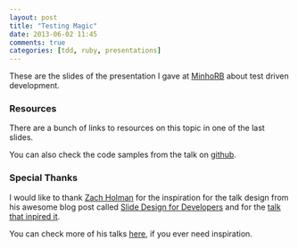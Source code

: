 ```yaml
---
layout: post
title: "Testing Magic"
date: 2013-06-02 11:45
comments: true
categories: [tdd, ruby, presentations]
---
```


These are the slides of the presentation I gave at [MinhoRB](http://www.facebook.com/events/335214813245111/permalink/335216136578312/?notif_t=like) about test driven development.

<script async class="speakerdeck-embed" data-id="d9325770ad9e01308a815ef916064fe5" data-ratio="1.33333333333333" src="//speakerdeck.com/assets/embed.js"></script>

### Resources

There are a bunch of links to resources on this topic in one of the last slides.

You can also check the code samples from the talk on [github](https://github.com/minhorb/testing-magic).

### Special Thanks
I would like to thank [Zach Holman](http://zachholman.com/) for the inspiration for the talk design from his awesome blog post called [Slide Design for Developers](http://zachholman.com/posts/slide-design-for-developers/) and for the [talk that inpired it](http://zachholman.com/talk/ruby-patterns/).

You can check more of his talks [here](http://zachholman.com/talks), if you ever need inspiration.
